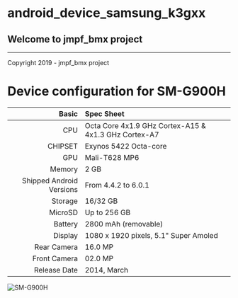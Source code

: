 # android_device_samsung_k3gxx
## Welcome to jmpf_bmx project
**************************************************************************************
Copyright 2019 - jmpf_bmx project

Device configuration for SM-G900H
======================================
Basic   | Spec Sheet
-------:|:-------------------------
CPU     | Octa Core 4x1.9 GHz Cortex-A15 & 4x1.3 GHz Cortex-A7
CHIPSET | Exynos 5422 Octa-core
GPU     | Mali-T628 MP6
Memory  | 2 GB
Shipped Android Versions | From 4.4.2 to 6.0.1
Storage | 16/32 GB
MicroSD | Up to 256 GB
Battery | 2800 mAh (removable)
Display | 1080 x 1920 pixels, 5.1" Super Amoled
Rear Camera  | 16.0 MP
Front Camera | 02.0 MP
Release Date | 2014, March

![SM-G900H](https://cdn2.gsmarena.com/vv/pics/samsung/samsung-galaxy-s5-g900f-1.jpg)

